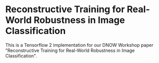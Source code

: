 # Reconstructive Training for Real-World Robustness in Image Classification
This is a Tensorflow 2 implementation for our DNOW Workshop paper "Reconstructive Training for Real-World Robustness in Image Classification".